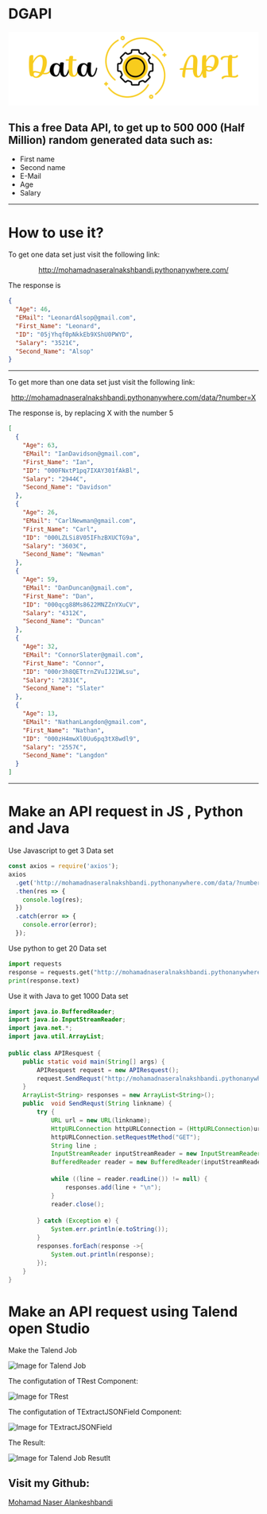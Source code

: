 # DGAPI
<img src="https://raw.githubusercontent.com/Mohmad-Naser-alnakeshbandi/DGAPI/master/Images/icon.png" alt="Icon for DGAPI">

## This a free Data API, to get  up to 500 000 (Half Million) random generated data such as:

<ul>
<li> First name </li>
<li> Second name </li>
<li> E-Mail </li>
<li> Age </li>
<li> Salary </li>
</ul>
 
<hr>

# How to use it?
<p>To get one data set just visit the following link: </p>

<p align="center"><a href="http://mohamadnaseralnakshbandi.pythonanywhere.com/">http://mohamadnaseralnakshbandi.pythonanywhere.com/</a></p>

<p>The response is</p>

```` json
{
  "Age": 46,
  "EMail": "LeonardAlsop@gmail.com",
  "First_Name": "Leonard",
  "ID": "05jYhqf0pNkkEb9XShU0PWYD",
  "Salary": "3521€",
  "Second_Name": "Alsop"
}
````

<hr>
<p>To get more than one data set just visit the following link: </p>

 <p align="center"><a href="http://mohamadnaseralnakshbandi.pythonanywhere.com/data/?number=X">http://mohamadnaseralnakshbandi.pythonanywhere.com/data/?number=X</a></p>

<p>The response is, by replacing X with the number 5</p>

```` json
[
  {
    "Age": 63,
    "EMail": "IanDavidson@gmail.com",
    "First_Name": "Ian",
    "ID": "000FNxtP1pq7IXAY301fAkBl",
    "Salary": "2944€",
    "Second_Name": "Davidson"
  },
  {
    "Age": 26,
    "EMail": "CarlNewman@gmail.com",
    "First_Name": "Carl",
    "ID": "000LZLSi8V05IFhzBXUCTG9a",
    "Salary": "3603€",
    "Second_Name": "Newman"
  },
  {
    "Age": 59,
    "EMail": "DanDuncan@gmail.com",
    "First_Name": "Dan",
    "ID": "000qcg88Ms8622MNZZnYXuCV",
    "Salary": "4312€",
    "Second_Name": "Duncan"
  },
  {
    "Age": 32,
    "EMail": "ConnorSlater@gmail.com",
    "First_Name": "Connor",
    "ID": "000r3h8QETtrnZVuIJ21WLsu",
    "Salary": "2831€",
    "Second_Name": "Slater"
  },
  {
    "Age": 13,
    "EMail": "NathanLangdon@gmail.com",
    "First_Name": "Nathan",
    "ID": "000zH4mwXl0Uu6pq3tX8wdl9",
    "Salary": "2557€",
    "Second_Name": "Langdon"
  }
]
````
<hr>

# Make an API request in JS , Python and Java

<p> Use Javascript to get 3 Data set</p>

``` Javascript
const axios = require('axios');
axios
  .get('http://mohamadnaseralnakshbandi.pythonanywhere.com/data/?number=3')
  .then(res => {
    console.log(res);
  })
  .catch(error => {
    console.error(error);
  });
````

<p> Use python to get 20 Data set</p>

```` Python
import requests
response = requests.get("http://mohamadnaseralnakshbandi.pythonanywhere.com/data/?number=20")
print(response.text)
````
</hr>


<p> Use it with Java to get 1000 Data set</p>

```` Java
import java.io.BufferedReader;
import java.io.InputStreamReader;
import java.net.*;
import java.util.ArrayList;

public class APIResquest {
    public static void main(String[] args) {
        APIResquest request = new APIResquest();
        request.SendRequst("http://mohamadnaseralnakshbandi.pythonanywhere.com/data/?number=1000");
    }
    ArrayList<String> responses = new ArrayList<String>();
    public  void SendRequst(String linkname) {
        try {
            URL url = new URL(linkname);
            HttpURLConnection httpURLConnection = (HttpURLConnection)url.openConnection();
            httpURLConnection.setRequestMethod("GET");
            String line ;
            InputStreamReader inputStreamReader = new InputStreamReader(httpURLConnection.getInputStream());
            BufferedReader reader = new BufferedReader(inputStreamReader);

            while ((line = reader.readLine()) != null) {
                responses.add(line + "\n");
            }
            reader.close();

        } catch (Exception e) {
            System.err.println(e.toString());
        }
        responses.forEach(response ->{
            System.out.println(response);
        });
    }
}
````
</hr>

# Make an API request using Talend open Studio

<p> Make the Talend Job</p>

<img src="https://raw.githubusercontent.com/Mohmad-Naser-alnakeshbandi/DGAPI/master/Images/Talend.PNG" alt="Image for Talend Job">

<p> The configutation of TRest Component: </p>

<img src="https://raw.githubusercontent.com/Mohmad-Naser-alnakeshbandi/DGAPI/master/Images/TRest.PNG" alt="Image for TRest">

<p> The configutation of TExtractJSONField Component:</p>

<img src="https://raw.githubusercontent.com/Mohmad-Naser-alnakeshbandi/DGAPI/master/Images/TExtractJSONField.PNG" alt="Image for TExtractJSONField">

<p> The Result:</p>

<img src="https://raw.githubusercontent.com/Mohmad-Naser-alnakeshbandi/DGAPI/master/Images/Console.PNG" alt="Image for Talend Job Resutlt">

</hr>

## Visit my Github: 
<a href="https://www.github.com/Mohmad-Naser-alnakeshbandi" target="_blank" rel="noreferrer">Mohamad Naser Alankeshbandi </a>